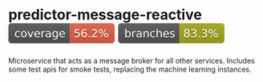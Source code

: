 # predictor-message-reactive ![Coverage](.github/badges/message-coverage.svg) ![Branches](.github/badges/message-branches.svg)

Microservice that acts as a message broker for all other services.  Includes some test apis for smoke tests, replacing the machine learning instances.

